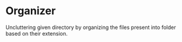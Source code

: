 # Organizer
Uncluttering given directory by organizing the files present into folder based on their extension.
